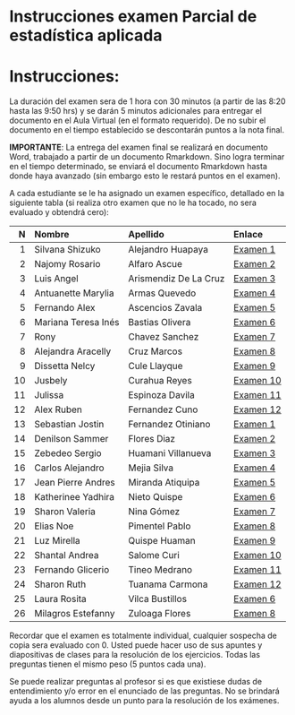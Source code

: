 Instrucciones examen Parcial de estadística aplicada
================

# Instrucciones:

La duración del examen sera de 1 hora con 30 minutos (a partir de las
8:20 hasta las 9:50 hrs) y se darán 5 minutos adicionales para entregar
el documento en el Aula Virtual (en el formato requerido). De no subir
el documento en el tiempo establecido se descontarán puntos a la nota
final.

**IMPORTANTE**: La entrega del examen final se realizará en documento
Word, trabajado a partir de un documento Rmarkdown. Sino logra terminar
en el tiempo determinado, se enviará el documento Rmarkdown hasta donde
haya avanzado (sin embargo esto le restará puntos en el examen).

A cada estudiante se le ha asignado un examen específico, detallado en
la siguiente tabla (si realiza otro examen que no le ha tocado, no sera
evaluado y obtendrá cero):

|   N | Nombre              | Apellido              | Enlace                                                                                                                               |
|----:|:--------------------|:----------------------|:-------------------------------------------------------------------------------------------------------------------------------------|
|   1 | Silvana Shizuko     | Alejandro Huapaya     | [Examen 1](https://github.com/luiqs/Estadistica-Aplicada/blob/main/Beijing%20-%20Air%20Quality%20measures/Cosu/ExamenParcial_Ci.md)  |
|   2 | Najomy Rosario      | Alfaro Ascue          | [Examen 2](https://github.com/luiqs/Estadistica-Aplicada/blob/main/Beijing%20-%20Air%20Quality%20measures/Cosu/ExamenParcial_Cu.md)  |
|   3 | Luis Angel          | Arismendiz De La Cruz | [Examen 3](https://github.com/luiqs/Estadistica-Aplicada/blob/main/Beijing%20-%20Air%20Quality%20measures/Cosu/ExamenParcial_D.md)   |
|   4 | Antuanette Marylia  | Armas Quevedo         | [Examen 4](https://github.com/luiqs/Estadistica-Aplicada/blob/main/Beijing%20-%20Air%20Quality%20measures/Cosu/ExamenParcial_Do.md)  |
|   5 | Fernando Alex       | Ascencios Zavala      | [Examen 5](https://github.com/luiqs/Estadistica-Aplicada/blob/main/Beijing%20-%20Air%20Quality%20measures/Cosu/ExamenParcial_E.md)   |
|   6 | Mariana Teresa Inés | Bastias Olivera       | [Examen 6](https://github.com/luiqs/Estadistica-Aplicada/blob/main/Beijing%20-%20Air%20Quality%20measures/Cosu/ExamenParcial_F.md)   |
|   7 | Rony                | Chavez Sanchez        | [Examen 7](https://github.com/luiqs/Estadistica-Aplicada/blob/main/Beijing%20-%20Air%20Quality%20measures/Cosu/ExamenParcial_N.md)   |
|   8 | Alejandra Aracelly  | Cruz Marcos           | [Examen 8](https://github.com/luiqs/Estadistica-Aplicada/blob/main/Beijing%20-%20Air%20Quality%20measures/Cosu/ExamenParcial_O.md)   |
|   9 | Dissetta Nelcy      | Cule Llayque          | [Examen 9](https://github.com/luiqs/Estadistica-Aplicada/blob/main/Beijing%20-%20Air%20Quality%20measures/Cosu/ExamenParcial_S.md)   |
|  10 | Jusbely             | Curahua Reyes         | [Examen 10](https://github.com/luiqs/Estadistica-Aplicada/blob/main/Beijing%20-%20Air%20Quality%20measures/Cosu/ExamenParcial_Se.md) |
|  11 | Julissa             | Espinoza Davila       | [Examen 11](https://github.com/luiqs/Estadistica-Aplicada/blob/main/Beijing%20-%20Air%20Quality%20measures/Cosu/ExamenParcial_Si.md) |
|  12 | Alex Ruben          | Fernandez Cuno        | [Examen 12](https://github.com/luiqs/Estadistica-Aplicada/blob/main/Beijing%20-%20Air%20Quality%20measures/Cosu/ExamenParcial_T.md)  |
|  13 | Sebastian Jostin    | Fernandez Otiniano    | [Examen 1](https://github.com/luiqs/Estadistica-Aplicada/blob/main/Beijing%20-%20Air%20Quality%20measures/Cosu/ExamenParcial_Ci.md)  |
|  14 | Denilson Sammer     | Flores Diaz           | [Examen 2](https://github.com/luiqs/Estadistica-Aplicada/blob/main/Beijing%20-%20Air%20Quality%20measures/Cosu/ExamenParcial_Cu.md)  |
|  15 | Zebedeo Sergio      | Huamani Villanueva    | [Examen 3](https://github.com/luiqs/Estadistica-Aplicada/blob/main/Beijing%20-%20Air%20Quality%20measures/Cosu/ExamenParcial_D.md)   |
|  16 | Carlos Alejandro    | Mejia Silva           | [Examen 4](https://github.com/luiqs/Estadistica-Aplicada/blob/main/Beijing%20-%20Air%20Quality%20measures/Cosu/ExamenParcial_Do.md)  |
|  17 | Jean Pierre Andres  | Miranda Atiquipa      | [Examen 5](https://github.com/luiqs/Estadistica-Aplicada/blob/main/Beijing%20-%20Air%20Quality%20measures/Cosu/ExamenParcial_E.md)   |
|  18 | Katherinee Yadhira  | Nieto Quispe          | [Examen 6](https://github.com/luiqs/Estadistica-Aplicada/blob/main/Beijing%20-%20Air%20Quality%20measures/Cosu/ExamenParcial_F.md)   |
|  19 | Sharon Valeria      | Nina Gómez            | [Examen 7](https://github.com/luiqs/Estadistica-Aplicada/blob/main/Beijing%20-%20Air%20Quality%20measures/Cosu/ExamenParcial_N.md)   |
|  20 | Elias Noe           | Pimentel Pablo        | [Examen 8](https://github.com/luiqs/Estadistica-Aplicada/blob/main/Beijing%20-%20Air%20Quality%20measures/Cosu/ExamenParcial_O.md)   |
|  21 | Luz Mirella         | Quispe Huaman         | [Examen 9](https://github.com/luiqs/Estadistica-Aplicada/blob/main/Beijing%20-%20Air%20Quality%20measures/Cosu/ExamenParcial_S.md)   |
|  22 | Shantal Andrea      | Salome Curi           | [Examen 10](https://github.com/luiqs/Estadistica-Aplicada/blob/main/Beijing%20-%20Air%20Quality%20measures/Cosu/ExamenParcial_Se.md) |
|  23 | Fernando Glicerio   | Tineo Medrano         | [Examen 11](https://github.com/luiqs/Estadistica-Aplicada/blob/main/Beijing%20-%20Air%20Quality%20measures/Cosu/ExamenParcial_Si.md) |
|  24 | Sharon Ruth         | Tuanama Carmona       | [Examen 12](https://github.com/luiqs/Estadistica-Aplicada/blob/main/Beijing%20-%20Air%20Quality%20measures/Cosu/ExamenParcial_T.md)  |
|  25 | Laura Rosita        | Vilca Bustillos       | [Examen 6](https://github.com/luiqs/Estadistica-Aplicada/blob/main/Beijing%20-%20Air%20Quality%20measures/Cosu/ExamenParcial_F.md)   |
|  26 | Milagros Estefanny  | Zuloaga Flores        | [Examen 8](https://github.com/luiqs/Estadistica-Aplicada/blob/main/Beijing%20-%20Air%20Quality%20measures/Cosu/ExamenParcial_O.md)   |

Recordar que el examen es totalmente individual, cualquier sospecha de
copia sera evaluado con 0. Usted puede hacer uso de sus apuntes y
diapositivas de clases para la resolución de los ejercicios. Todas las
preguntas tienen el mismo peso (5 puntos cada una).

Se puede realizar preguntas al profesor si es que existiese dudas de
entendimiento y/o error en el enunciado de las preguntas. No se brindará
ayuda a los alumnos desde un punto para la resolución de los exámenes.
